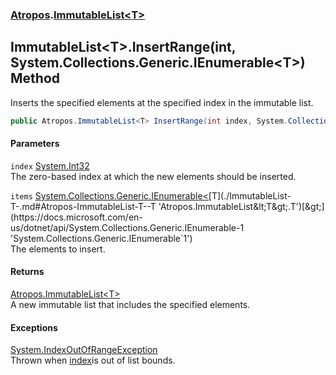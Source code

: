 ### [Atropos](./Atropos.md 'Atropos').[ImmutableList&lt;T&gt;](./ImmutableList-T-.md 'Atropos.ImmutableList&lt;T&gt;')
## ImmutableList&lt;T&gt;.InsertRange(int, System.Collections.Generic.IEnumerable&lt;T&gt;) Method
Inserts the specified elements at the specified index in the immutable list.  
```csharp
public Atropos.ImmutableList<T> InsertRange(int index, System.Collections.Generic.IEnumerable<T> items);
```
#### Parameters
<a name='Atropos-ImmutableList-T--InsertRange(int_System-Collections-Generic-IEnumerable-T-)-index'></a>
`index` [System.Int32](https://docs.microsoft.com/en-us/dotnet/api/System.Int32 'System.Int32')  
The zero-based index at which the new elements should be inserted.  
  
<a name='Atropos-ImmutableList-T--InsertRange(int_System-Collections-Generic-IEnumerable-T-)-items'></a>
`items` [System.Collections.Generic.IEnumerable&lt;](https://docs.microsoft.com/en-us/dotnet/api/System.Collections.Generic.IEnumerable-1 'System.Collections.Generic.IEnumerable`1')[T](./ImmutableList-T-.md#Atropos-ImmutableList-T--T 'Atropos.ImmutableList&lt;T&gt;.T')[&gt;](https://docs.microsoft.com/en-us/dotnet/api/System.Collections.Generic.IEnumerable-1 'System.Collections.Generic.IEnumerable`1')  
The elements to insert.  
  
#### Returns
[Atropos.ImmutableList&lt;](./ImmutableList-T-.md 'Atropos.ImmutableList&lt;T&gt;')[T](./ImmutableList-T-.md#Atropos-ImmutableList-T--T 'Atropos.ImmutableList&lt;T&gt;.T')[&gt;](./ImmutableList-T-.md 'Atropos.ImmutableList&lt;T&gt;')  
A new immutable list that includes the specified elements.  
#### Exceptions
[System.IndexOutOfRangeException](https://docs.microsoft.com/en-us/dotnet/api/System.IndexOutOfRangeException 'System.IndexOutOfRangeException')  
Thrown when [index](#Atropos-ImmutableList-T--InsertRange(int_System-Collections-Generic-IEnumerable-T-)-index 'Atropos.ImmutableList&lt;T&gt;.InsertRange(int, System.Collections.Generic.IEnumerable&lt;T&gt;).index')is out of list bounds.  
